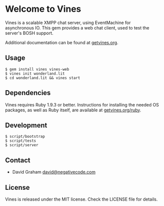 # Welcome to Vines

Vines is a scalable XMPP chat server, using EventMachine for asynchronous IO.
This gem provides a web chat client, used to test the server's BOSH support.

Additional documentation can be found at [getvines.org](http://www.getvines.org/).

## Usage

```
$ gem install vines vines-web
$ vines init wonderland.lit
$ cd wonderland.lit && vines start
```

## Dependencies

Vines requires Ruby 1.9.3 or better. Instructions for installing the
needed OS packages, as well as Ruby itself, are available at
[getvines.org/ruby](http://www.getvines.org/ruby).

## Development

```
$ script/bootstrap
$ script/tests
$ script/server
```

## Contact

* David Graham <david@negativecode.com>

## License

Vines is released under the MIT license. Check the LICENSE file for details.
